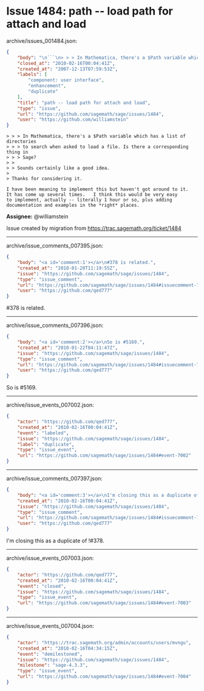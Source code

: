 # Issue 1484: path -- load path for attach and load

archive/issues_001484.json:
```json
{
    "body": "\n```\n> > > In Mathematica, there's a $Path variable which has a list of directories\n> > > to search when asked to load a file. Is there a corresponding thing in\n> > > Sage?\n> >\n> > Sounds certainly like a good idea.\n> \n> Thanks for considering it.\n\nI have been meaning to implement this but haven't got around to it.\nIt has come up several times.   I think this would be very easy\nto implement, actually -- literally 1 hour or so, plus adding\ndocumentation and examples in the *right* places. \n```\n\n**Assignee:** @williamstein\n\nIssue created by migration from https://trac.sagemath.org/ticket/1484\n\n",
    "closed_at": "2010-02-16T00:04:41Z",
    "created_at": "2007-12-13T07:59:53Z",
    "labels": [
        "component: user interface",
        "enhancement",
        "duplicate"
    ],
    "title": "path -- load path for attach and load",
    "type": "issue",
    "url": "https://github.com/sagemath/sage/issues/1484",
    "user": "https://github.com/williamstein"
}
```

```
> > > In Mathematica, there's a $Path variable which has a list of directories
> > > to search when asked to load a file. Is there a corresponding thing in
> > > Sage?
> >
> > Sounds certainly like a good idea.
> 
> Thanks for considering it.

I have been meaning to implement this but haven't got around to it.
It has come up several times.   I think this would be very easy
to implement, actually -- literally 1 hour or so, plus adding
documentation and examples in the *right* places. 
```

**Assignee:** @williamstein

Issue created by migration from https://trac.sagemath.org/ticket/1484





---

archive/issue_comments_007395.json:
```json
{
    "body": "<a id='comment:1'></a>\n#378 is related.",
    "created_at": "2010-01-20T11:19:55Z",
    "issue": "https://github.com/sagemath/sage/issues/1484",
    "type": "issue_comment",
    "url": "https://github.com/sagemath/sage/issues/1484#issuecomment-7395",
    "user": "https://github.com/qed777"
}
```

<a id='comment:1'></a>
#378 is related.



---

archive/issue_comments_007396.json:
```json
{
    "body": "<a id='comment:2'></a>\nSo is #5169.",
    "created_at": "2010-01-22T04:11:47Z",
    "issue": "https://github.com/sagemath/sage/issues/1484",
    "type": "issue_comment",
    "url": "https://github.com/sagemath/sage/issues/1484#issuecomment-7396",
    "user": "https://github.com/qed777"
}
```

<a id='comment:2'></a>
So is #5169.



---

archive/issue_events_007002.json:
```json
{
    "actor": "https://github.com/qed777",
    "created_at": "2010-02-16T00:04:41Z",
    "event": "labeled",
    "issue": "https://github.com/sagemath/sage/issues/1484",
    "label": "duplicate",
    "type": "issue_event",
    "url": "https://github.com/sagemath/sage/issues/1484#event-7002"
}
```



---

archive/issue_comments_007397.json:
```json
{
    "body": "<a id='comment:3'></a>\nI'm closing this as a duplicate of !#378.",
    "created_at": "2010-02-16T00:04:41Z",
    "issue": "https://github.com/sagemath/sage/issues/1484",
    "type": "issue_comment",
    "url": "https://github.com/sagemath/sage/issues/1484#issuecomment-7397",
    "user": "https://github.com/qed777"
}
```

<a id='comment:3'></a>
I'm closing this as a duplicate of !#378.



---

archive/issue_events_007003.json:
```json
{
    "actor": "https://github.com/qed777",
    "created_at": "2010-02-16T00:04:41Z",
    "event": "closed",
    "issue": "https://github.com/sagemath/sage/issues/1484",
    "type": "issue_event",
    "url": "https://github.com/sagemath/sage/issues/1484#event-7003"
}
```



---

archive/issue_events_007004.json:
```json
{
    "actor": "https://trac.sagemath.org/admin/accounts/users/mvngu",
    "created_at": "2010-02-16T04:34:15Z",
    "event": "demilestoned",
    "issue": "https://github.com/sagemath/sage/issues/1484",
    "milestone": "sage-4.3.3",
    "type": "issue_event",
    "url": "https://github.com/sagemath/sage/issues/1484#event-7004"
}
```
